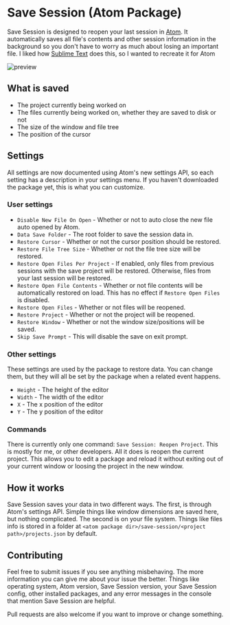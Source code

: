 # Save Session (Atom Package)

Save Session is designed to reopen your last session in [Atom](https://atom.io/).
It automatically saves all file's contents and other session information in the
background so you don't have to worry as much about losing an important file.
I liked how [Sublime Text](http://www.sublimetext.com/) does this, so I wanted
to recreate it for Atom

![preview](https://raw.githubusercontent.com/mpeterson2/save-session/master/preview.gif)

## What is saved

 - The project currently being worked on
 - The files currently being worked on, whether they are saved to disk or not
 - The size of the window and file tree
 - The position of the cursor

## Settings

All settings are now documented using Atom's new settings API, so each setting
has a description in your settings menu. If you haven't downloaded the package
yet, this is what you can customize.

### User settings

 - `Disable New File On Open` - Whether or not to auto close the new file auto
 opened by Atom.
 - `Data Save Folder` - The root folder to save the session data in.
 - `Restore Cursor` - Whether or not the cursor position should be restored.
 - `Restore File Tree Size` - Whether or not the file tree size will be restored.
 - `Restore Open Files Per Project` - If enabled, only files from previous sessions
 with the save project will be restored. Otherwise, files from your last session
 will be restored.
 - `Restore Open File Contents` - Whether or not file contents will be
 automatically restored on load. This has no effect if `Restore Open Files` is
 disabled.
 - `Restore Open Files` - Whether or not files will be reopened.
 - `Restore Project` - Whether or not the project will be reopened.
 - `Restore Window` - Whether or not the window size/positions will be saved.
 - `Skip Save Prompt` - This will disable the save on exit prompt.

### Other settings
These settings are used by the package to restore data. You can change them, but
they will all be set by the package when a related event happens.

 - `Height` - The height of the editor
 - `Width` - The width of the editor
 - `X` - The x position of the editor
 - `Y` - The y position of the editor

### Commands

There is currently only one command: `Save Session: Reopen Project`. This is
mostly for me, or other developers. All it does is reopen the current project.
This allows you to edit a package and reload it without exiting out of your
current window or loosing the project in the new window. 

## How it works

Save Session saves your data in two different ways. The first, is through Atom's
settings API. Simple things like window dimensions are saved here, but nothing
complicated. The second is on your file system. Things like files info is stored
in a folder at `<atom package dir>/save-session/<project path>/projects.json` by
default.

## Contributing

Feel free to submit issues if you see anything misbehaving. The more information
you can give me about your issue the better. Things like operating system, Atom
version, Save Session version, your Save Session config, other installed
packages, and any error messages in the console that mention Save Session are
helpful.

Pull requests are also welcome if you want to improve or change something.
